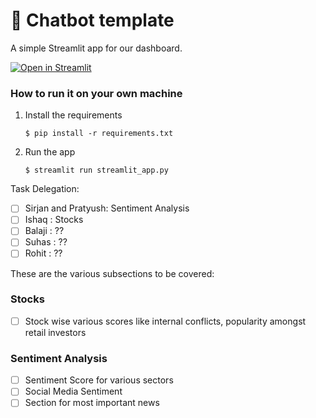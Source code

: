 # 💬 Chatbot template

A simple Streamlit app for our dashboard.

[![Open in Streamlit](https://static.streamlit.io/badges/streamlit_badge_black_white.svg)](https://finance301.streamlit.app/)

### How to run it on your own machine

1. Install the requirements

   ```
   $ pip install -r requirements.txt
   ```

2. Run the app

   ```
   $ streamlit run streamlit_app.py
   ```

Task Delegation: 
- [ ] Sirjan and Pratyush: Sentiment Analysis
- [ ] Ishaq : Stocks
- [ ] Balaji : ??
- [ ] Suhas : ??
- [ ] Rohit : ??

These are the various subsections to be covered:
### Stocks
- [ ] Stock wise various scores like internal conflicts, popularity amongst retail investors
### Sentiment Analysis
- [ ] Sentiment Score for various sectors
- [ ] Social Media Sentiment
- [ ] Section for most important news
